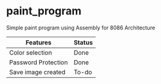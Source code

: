 # paint_program
Simple paint program using Assembly for 8086 Architecture

|Features|Status|
|-|-|
|Color selection|Done|
|Password Protection|Done|
|Save image created|To-do|
